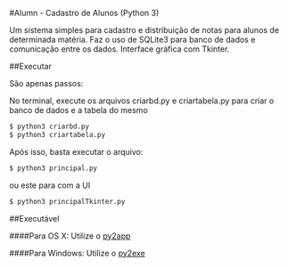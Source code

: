 #Alumn - Cadastro de Alunos (Python 3)

Um sistema simples para cadastro e distribuição de notas para alunos de determinada matéria. Faz o uso de SQLite3 para banco de dados e comunicação entre os dados.
Interface gráfica com Tkinter.

##Executar

São apenas passos:

No terminal, execute os arquivos criarbd.py e criartabela.py para criar o banco de dados e a tabela do mesmo

```sh
$ python3 criarbd.py
$ python3 criartabela.py
```

Após isso, basta executar o arquivo:

```sh
$ python3 principal.py
```
ou este para com a UI
```sh
$ python3 principalTkinter.py
```

##Executável

####Para OS X:
Utilize o [py2app](https://pythonhosted.org/py2app/)

####Para Windows:
Utilize o [py2exe](http://www.py2exe.org)
